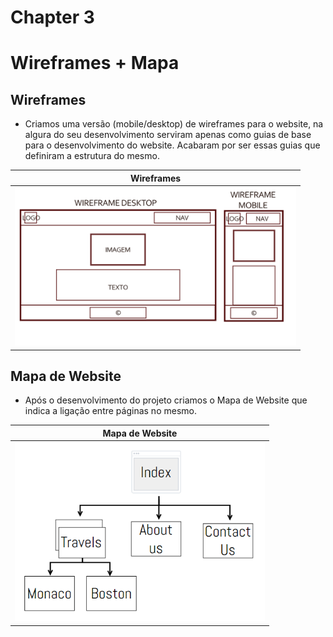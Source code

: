 # Chapter 3
# Wireframes + Mapa

## Wireframes

- Criamos uma versão (mobile/desktop) de wireframes para o website, na algura do seu desenvolvimento serviram apenas como guias de base para o desenvolvimento do website. Acabaram por ser essas guias que definiram a estrutura do mesmo.

| Wireframes |
|-------|
| <img src="docs-img/wireframes-red.png" alt="Wireframes" width="450" /> |

## Mapa de Website

- Após o desenvolvimento do projeto criamos o Mapa de Website que indica a ligação entre páginas no mesmo.

| Mapa de Website |
|-------|
| <img src="docs-img/mapa-website.png" alt="Mapa de Website" width="400" /> |
